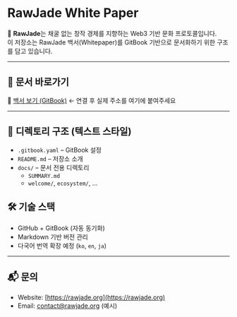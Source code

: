 # RawJade White Paper

🌿 **RawJade**는 채굴 없는 창작 경제를 지향하는 Web3 기반 문화 프로토콜입니다.  
이 저장소는 RawJade 백서(Whitepaper)를 GitBook 기반으로 문서화하기 위한 구조를 담고 있습니다.

---

## 🔗 문서 바로가기

📘 [백서 보기 (GitBook)](https://app.gitbook.com/o/...) ← 연결 후 실제 주소를 여기에 붙여주세요

---

## 📁 디렉토리 구조 (텍스트 스타일)
- `.gitbook.yaml` – GitBook 설정
- `README.md` – 저장소 소개
- `docs/` – 문서 전용 디렉토리
  - `SUMMARY.md`
  - `welcome/`, `ecosystem/`, ...


## 🛠 기술 스택

- GitHub + GitBook (자동 동기화)
- Markdown 기반 버전 관리
- 다국어 번역 확장 예정 (`ko`, `en`, `ja`)

---

## 📬 문의

- Website: [https://rawjade.org](https://rawjade.org)
- Email: contact@rawjade.org (예시)

